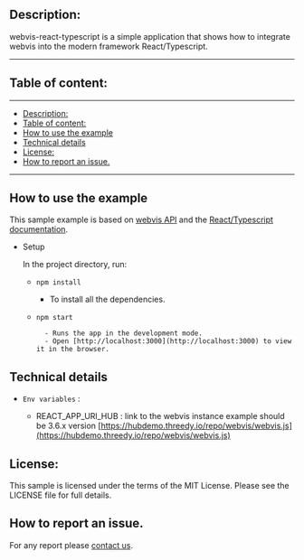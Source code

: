 ## Description:

webvis-react-typescript is a simple application that shows how to integrate webvis into the modern framework React/Typescript.

---

## Table of content:

---

- [Description:](#description)
- [Table of content:](#table-of-content)
- [How to use the example](#how-to-use-the-example)
- [Technical details](#technical-details)
- [License:](#license)
- [How to report an issue.](#how-to-report-an-issue)

---

## How to use the example

This sample example is based on [webvis API](https://docs.threedy.io/3.6.1/index.html) and the [React/Typescript documentation](https://www.typescriptlang.org/docs/handbook/react.html).

- Setup

  In the project directory, run:

  - `npm install`

    - To install all the dependencies.

  - `npm start`

          - Runs the app in the development mode.
          - Open [http://localhost:3000](http://localhost:3000) to view it in the browser.

## Technical details

- `Env variables` :

  - REACT_APP_URl_HUB : link to the webvis instance example should be 3.6.x version [https://hubdemo.threedy.io/repo/webvis/webvis.js](https://hubdemo.threedy.io/repo/webvis/webvis.js)

## License:

This sample is licensed under the terms of the MIT License. Please see the LICENSE file for full details.

## How to report an issue.

For any report please [contact us](https://i3dhub.atlassian.net/servicedesk/customer/portal/2).
